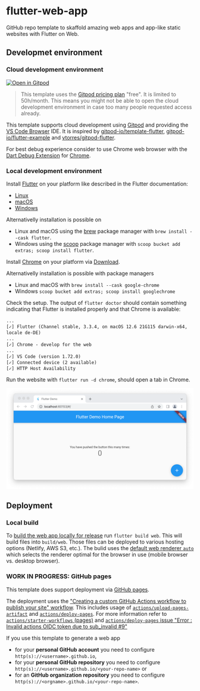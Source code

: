 # flutter-web-app

GitHub repo template to skaffold amazing web apps and app-like static websites with Flutter on Web.

## Developmet environment

### Cloud development environment

[![Open in Gitpod](https://gitpod.io/button/open-in-gitpod.svg)](https://gitpod.io/#https://github.com/fkromer/flutter_web_app)

> This template uses the [Gitpod pricing plan](https://www.gitpod.io/pricing) "free". It is limited to 50h/month.
> This means you might not be able to open the cloud development environment in case too many people requested access already.

This template supports cloud development using [Gitpod](https://www.gitpod.io) and providing the
[VS Code Browser](https://www.gitpod.io/docs/references/ides-and-editors/vscode-browser) IDE.
It is inspired by [gitpod-io/template-flutter](https://github.com/gitpod-io/template-flutter),
[gitpod-io/flutter-example](https://github.com/gitpod-io/flutter-example) and
[vtorres/gitpod-flutter](https://github.com/vtorres/gitpod-flutter).

For best debug experience consider to use Chrome web browser with the
[Dart Debug Extension](https://chrome.google.com/webstore/detail/dart-debug-extension/eljbmlghnomdjgdjmbdekegdkbabckhm)
for [Chrome](https://www.google.com/chrome/).

### Local development environment

Install [Flutter](https://flutter.dev) on your platform like described in the Flutter documentation:

- [Linux](https://docs.flutter.dev/get-started/install/linux)
- [macOS](https://docs.flutter.dev/get-started/install/macos)
- [Windows](https://docs.flutter.dev/get-started/install/windows)

Alternativelly installation is possible on

- Linux and macOS using the [brew](https://brew.sh) package manager with `brew install --cask flutter`.
- Windows using the [scoop](https://scoop.sh/) package manager with `scoop bucket add extras; scoop install flutter`.

Install [Chrome](https://www.google.com/intl/us_en/chrome/) on your platform via [Download](https://www.google.com/google_chrome/download).

Alternativelly installation is possible with package managers

- Linux and macOS with `brew install --cask google-chrome`
- Windows `scoop bucket add extras; scoop install googlechrome`

Check the setup. The output of `flutter doctor` should contain something indicating that Flutter is installed properly and that Chrome is available:

```
...
[✓] Flutter (Channel stable, 3.3.4, on macOS 12.6 21G115 darwin-x64, locale de-DE)
...
[✓] Chrome - develop for the web
...
[✓] VS Code (version 1.72.0)
[✓] Connected device (2 available)
[✓] HTTP Host Availability
```

Run the website with `flutter run -d chrome`, should open a tab in Chrome.

![](docs/flutter-static-website.png)

## Deployment

### Local build

To [build the web app locally for release](https://docs.flutter.dev/deployment/web#building-the-app-for-release)
run `flutter build web`. This will build files into `build/web`. Those files can be deployed to various hosting
options (Netlify, AWS S3, etc.). The bulid uses the [default web renderer `auto`](https://docs.flutter.dev/development/platform-integration/web/renderers#command-line-options)
which selects the renderer optimal for the browser in use (mobile browser vs. desktop browser).

### WORK IN PROGRESS: GitHub pages

This template does support deployment via [GitHub pages](https://pages.github.com).

The deployment uses the ["Creating a custom GitHub Actions workflow to publish your site" workflow](https://docs.github.com/en/pages/getting-started-with-github-pages/configuring-a-publishing-source-for-your-github-pages-site#creating-a-custom-github-actions-workflow-to-publish-your-site).
This includes usage of [`actions/upload-pages-artifact`](https://github.com/actions/upload-pages-artifact) and [`actions/deploy-pages`](https://github.com/actions/deploy-pages).
For more information refer to [`actions/starter-workflows` (pages)](https://github.com/actions/starter-workflows/tree/main/pages) and [`actions/deploy-pages` issue "Error : Invalid actions OIDC token due to sub_invalid #9"](https://github.com/actions/deploy-pages/issues/9)

If you use this template to generate a web app

- for your **personal GitHub account** you need to configure `http(s)://<username>.github.io`,
- for your **personal GitHub repository** you need to configure 
`http(s)://<username>.github.io/<your-repo-name>` or
- for an **GitHub organization repository** you need to configure `http(s)://<orgname>.github.io/<your-repo-name>`.
